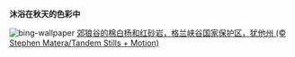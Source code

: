 
**沐浴在秋天的色彩中**

![bing-wallpaper](https://www.bing.com/th?id=OHR.CottonwoodCanyon_ZH-CN5293620973_1920x1080.jpg)
[郊狼谷的棉白杨和红砂岩，格兰峡谷国家保护区，犹他州 (© Stephen Matera/Tandem Stills + Motion)](https://www.bing.com/search?q=%E9%83%8A%E7%8B%BC%E8%B0%B7&amp;form=hpcapt&amp;mkt=zh-cn)
  